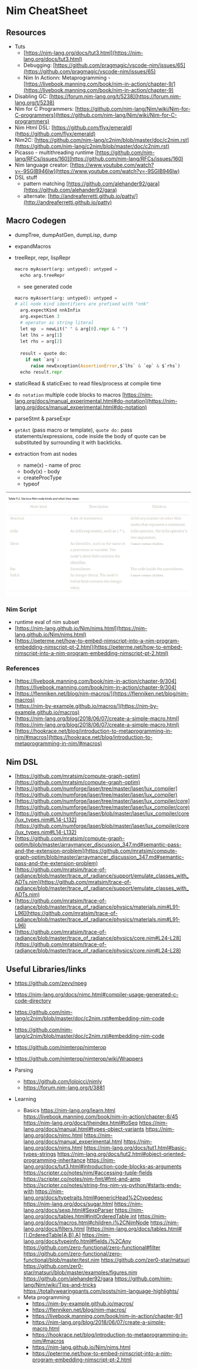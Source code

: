 # Nim CheatSheet

## Resources

- Tuts
  - [https://nim-lang.org/docs/tut3.html](https://nim-lang.org/docs/tut3.html)
  - Debugging: [https://github.com/pragmagic/vscode-nim/issues/65](https://github.com/pragmagic/vscode-nim/issues/65)
  - Nim In Actionn: Metaprogramming - [https://livebook.manning.com/book/nim-in-action/chapter-9/](https://livebook.manning.com/book/nim-in-action/chapter-9)
- Disabling GC: [https://forum.nim-lang.org/t/5238](https://forum.nim-lang.org/t/5238)
- Nim for C Programmers: [https://github.com/nim-lang/Nim/wiki/Nim-for-C-programmers](https://github.com/nim-lang/Nim/wiki/Nim-for-C-programmers)
- Nim Html DSL: [https://github.com/flyx/emerald](https://github.com/flyx/emerald)
- Nim2C: [https://github.com/nim-lang/c2nim/blob/master/doc/c2nim.rst](https://github.com/nim-lang/c2nim/blob/master/doc/c2nim.rst)
- Picasso - multithreading runtime [https://github.com/nim-lang/RFCs/issues/160](https://github.com/nim-lang/RFCs/issues/160)
- Nim language creator: [https://www.youtube.com/watch?v=-9SGIB946lw](https://www.youtube.com/watch?v=-9SGIB946lw)
- DSL stuff
  - pattern matching [https://github.com/alehander92/gara](https://github.com/alehander92/gara)
  - alternate: [http://andreaferretti.github.io/patty/](http://andreaferretti.github.io/patty)

## Macro Codegen

- dumpTree, dumpAstGen, dumpLisp, dump
- expandMacros
- treeRepr, repr, lispRepr

  ```python
  macro myAssert(arg: untyped): untyped =
    echo arg.treeRepr
  ```

  - see generated code

  ```python
  macro myAssert(arg: untyped): untyped =
  # all node kind identifiers are prefixed with "nnk"
    arg.expectKind nnkInfix
    arg.expectLen 3
    # operator as string literal
    let op  = newLit(" " & arg[0].repr & " ")
    let lhs = arg[1]
    let rhs = arg[2]

    result = quote do:
      if not `arg`:
        raise newException(AssertionError,$`lhs` & `op` & $`rhs`)
    echo result.repr
  ```

- staticRead & staticExec to read files/process at compile time
- `do notation` multiple code blocks to macros [https://nim-lang.org/docs/manual_experimental.html#do-notation](https://nim-lang.org/docs/manual_experimental.html#do-notation)
- parseStmt & parseExpr
- `getAst` (pass macro or template), `quote do:` pass statements/expressions, code inside the body of quote can be substituted by surrounding it with backticks.
- extraction from ast nodes
  - name(x) - name of proc
  - body(x) - body
  - createProcType
  - typeof

![](../_assets/NimAstTable.png)

### Nim Script

- runtime eval of nim subset
- [https://nim-lang.github.io/Nim/nims.html](https://nim-lang.github.io/Nim/nims.html)
- [https://peterme.net/how-to-embed-nimscript-into-a-nim-program-embedding-nimscript-pt-2.html](https://peterme.net/how-to-embed-nimscript-into-a-nim-program-embedding-nimscript-pt-2.html)

### References

- [https://livebook.manning.com/book/nim-in-action/chapter-9/304](https://livebook.manning.com/book/nim-in-action/chapter-9/304)
- [https://flenniken.net/blog/nim-macros/](https://flenniken.net/blog/nim-macros)
- [https://nim-by-example.github.io/macros/](https://nim-by-example.github.io/macros)
- [https://nim-lang.org/blog/2018/06/07/create-a-simple-macro.html](https://nim-lang.org/blog/2018/06/07/create-a-simple-macro.html)
- [https://hookrace.net/blog/introduction-to-metaprogramming-in-nim/#macros](https://hookrace.net/blog/introduction-to-metaprogramming-in-nim/#macros)

## Nim DSL

- [https://github.com/mratsim/compute-graph-optim](https://github.com/mratsim/compute-graph-optim)
- [https://github.com/numforge/laser/tree/master/laser/lux_compiler](https://github.com/numforge/laser/tree/master/laser/lux_compiler)
- [https://github.com/numforge/laser/tree/master/laser/lux_compiler/core](https://github.com/numforge/laser/tree/master/laser/lux_compiler/core)
- [https://github.com/numforge/laser/blob/master/laser/lux_compiler/core/lux_types.nim#L14-L132](https://github.com/numforge/laser/blob/master/laser/lux_compiler/core/lux_types.nim#L14-L132)
- [https://github.com/mratsim/compute-graph-optim/blob/master/arraymancer_discussion_347.md#semantic-pass-and-the-extension-problem](https://github.com/mratsim/compute-graph-optim/blob/master/arraymancer_discussion_347.md#semantic-pass-and-the-extension-problem)
- [https://github.com/mratsim/trace-of-radiance/blob/master/trace_of_radiance/support/emulate_classes_with_ADTs.nim](https://github.com/mratsim/trace-of-radiance/blob/master/trace_of_radiance/support/emulate_classes_with_ADTs.nim)
- [https://github.com/mratsim/trace-of-radiance/blob/master/trace_of_radiance/physics/materials.nim#L91-L96](https://github.com/mratsim/trace-of-radiance/blob/master/trace_of_radiance/physics/materials.nim#L91-L96)
- [https://github.com/mratsim/trace-of-radiance/blob/master/trace_of_radiance/physics/core.nim#L24-L28](https://github.com/mratsim/trace-of-radiance/blob/master/trace_of_radiance/physics/core.nim#L24-L28)

## Useful Libraries/links

- https://github.com/zevv/npeg
- https://nim-lang.org/docs/nimc.html#compiler-usage-generated-c-code-directory
- https://github.com/nim-lang/c2nim/blob/master/doc/c2nim.rst#embedding-nim-code
- https://github.com/nim-lang/c2nim/blob/master/doc/c2nim.rst#embedding-nim-code
- https://github.com/nimterop/nimterop
- https://github.com/nimterop/nimterop/wiki/Wrappers
- Parsing

  - https://github.com/loloicci/nimly
  - https://forum.nim-lang.org/t/3881

- Learning
  - Basics
    https://nim-lang.org/learn.html
    https://livebook.manning.com/book/nim-in-action/chapter-8/45
    https://nim-lang.org/docs/theindex.html#toSeq
    https://nim-lang.org/docs/manual.html#types-object-variants
    https://nim-lang.org/docs/nimc.html
    https://nim-lang.org/docs/manual_experimental.html
    https://nim-lang.org/docs/nims.html
    https://nim-lang.org/docs/tut1.html#basic-types-strings
    https://nim-lang.org/docs/tut2.html#object-oriented-programming-inheritance
    https://nim-lang.org/docs/tut3.html#introduction-code-blocks-as-arguments
    https://scripter.co/notes/nim/#accessing-tuple-fields
    https://scripter.co/notes/nim-fmt/#fmt-and-amp
    https://scripter.co/notes/string-fns-nim-vs-python/#starts-ends-with
    https://nim-lang.org/docs/typetraits.html#genericHead%2Ctypedesc
    https://nim-lang.org/docs/sugar.html
    https://nim-lang.org/docs/sexp.html#SexpParser
    https://nim-lang.org/docs/tables.html#initOrderedTable,int
    https://nim-lang.org/docs/macros.html#children.i%2CNimNode
    https://nim-lang.org/docs/filters.html
    [https://nim-lang.org/docs/tables.html#[],OrderedTable[A,B],A]
    https://nim-lang.org/docs/typeinfo.html#fields.i%2CAny
    https://github.com/zero-functional/zero-functional#filter
    https://github.com/zero-functional/zero-functional/blob/master/test.nim
    https://github.com/zer0-star/matsuri
    https://github.com/zer0-star/matsuri/blob/master/examples/figures.nim
    https://github.com/alehander92/gara
    https://github.com/nim-lang/Nim/wiki/Tips-and-tricks
    https://totallywearingpants.com/posts/nim-language-highlights/
  - Meta programming
    - https://nim-by-example.github.io/macros/
    - https://flenniken.net/blog/nim-macros/
    - https://livebook.manning.com/book/nim-in-action/chapter-9/1
    - https://nim-lang.org/blog/2018/06/07/create-a-simple-macro.html
    - https://hookrace.net/blog/introduction-to-metaprogramming-in-nim/#macros
    - https://nim-lang.github.io/Nim/nims.html
    - https://peterme.net/how-to-embed-nimscript-into-a-nim-program-embedding-nimscript-pt-2.html
